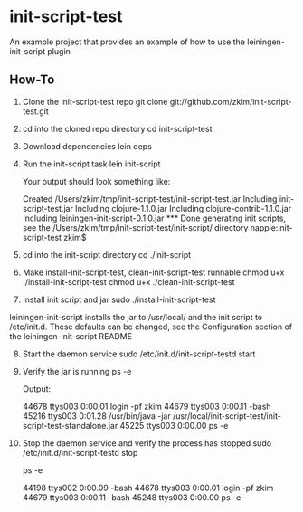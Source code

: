 # init-script-test

An example project that provides an example of how to use the leiningen-init-script plugin

## How-To
1. Clone the init-script-test repo
     git clone git://github.com/zkim/init-script-test.git

2. cd into the cloned repo directory
	cd init-script-test
	
3. Download dependencies
	lein deps
	
4. Run the init-script task
	lein init-script
	
	Your output should look something like:
	
	Created /Users/zkim/tmp/init-script-test/init-script-test.jar
	Including init-script-test.jar
	Including clojure-1.1.0.jar
	Including clojure-contrib-1.1.0.jar
	Including leiningen-init-script-0.1.0.jar
	*** Done generating init scripts, see the /Users/zkim/tmp/init-script-test/init-script/ directory
	napple:init-script-test zkim$
	
5. cd into the init-script directory
	cd ./init-script
	
6. Make install-init-script-test, clean-init-script-test runnable
	chmod u+x ./install-init-script-test
	chmod u+x ./clean-init-script-test
	
7. Install init script and jar
	sudo ./install-init-script-test
	
leiningen-init-script installs the jar to /usr/local/<project-name> and the init script to /etc/init.d. These defaults can be changed, see the Configuration section of the leiningen-init-script README

8. Start the daemon service
	sudo /etc/init.d/init-script-testd start
	
9. Verify the jar is running
	ps -e
	
	Output:
	
	44678 ttys003    0:00.01 login -pf zkim
	44679 ttys003    0:00.11 -bash
	45216 ttys003    0:01.28 /usr/bin/java -jar /usr/local/init-script-test/init-script-test-standalone.jar
	45225 ttys003    0:00.00 ps -e
	
10. Stop the daemon service and verify the process has stopped
	sudo /etc/init.d/init-script-testd stop
	
	ps -e
	
	44198 ttys002    0:00.09 -bash
	44678 ttys003    0:00.01 login -pf zkim
	44679 ttys003    0:00.11 -bash
	45248 ttys003    0:00.00 ps -e
	